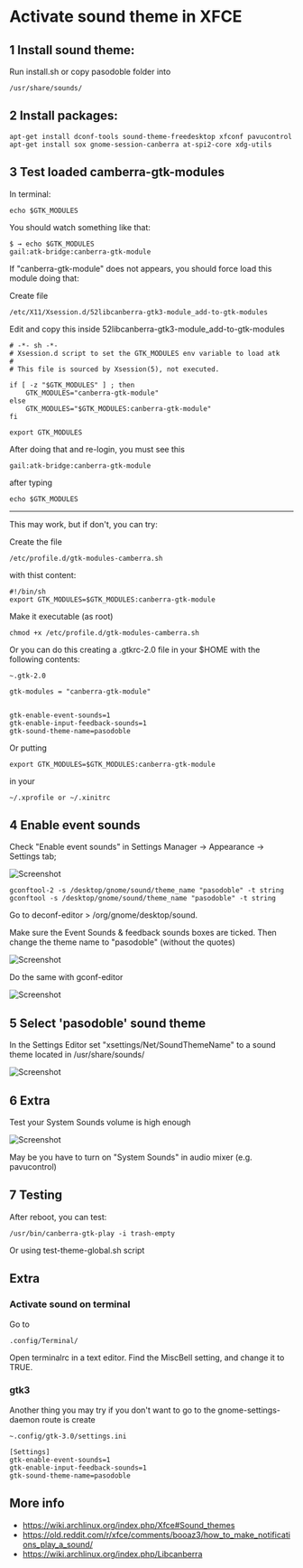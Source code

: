 # Activate sound theme in XFCE


## 1 Install sound theme:

Run install.sh or copy pasodoble folder into 

	/usr/share/sounds/


## 2 Install packages:

	apt-get install dconf-tools sound-theme-freedesktop xfconf pavucontrol
	apt-get install sox gnome-session-canberra at-spi2-core xdg-utils

## 3 Test loaded camberra-gtk-modules 

In terminal:

	echo $GTK_MODULES

You should watch something like that:

	$ → echo $GTK_MODULES
	gail:atk-bridge:canberra-gtk-module


If "canberra-gtk-module" does not appears, you should force load this module doing that:



Create file

	/etc/X11/Xsession.d/52libcanberra-gtk3-module_add-to-gtk-modules


Edit and copy this inside 52libcanberra-gtk3-module_add-to-gtk-modules


	# -*- sh -*-
	# Xsession.d script to set the GTK_MODULES env variable to load atk
	#
	# This file is sourced by Xsession(5), not executed.

	if [ -z "$GTK_MODULES" ] ; then
		GTK_MODULES="canberra-gtk-module"
	else
		GTK_MODULES="$GTK_MODULES:canberra-gtk-module"
	fi

	export GTK_MODULES




After doing that and re-login, you must see this 

	gail:atk-bridge:canberra-gtk-module

after typing

	echo $GTK_MODULES



---

This may work, but if don't, you can try:

Create the file 

	/etc/profile.d/gtk-modules-camberra.sh

with thist content:

	#!/bin/sh
	export GTK_MODULES=$GTK_MODULES:canberra-gtk-module


Make it executable (as root)

	chmod +x /etc/profile.d/gtk-modules-camberra.sh



Or you can do this creating a .gtkrc-2.0 file in your $HOME with the following contents:

	~.gtk-2.0

	gtk-modules = "canberra-gtk-module"


	gtk-enable-event-sounds=1
	gtk-enable-input-feedback-sounds=1
	gtk-sound-theme-name=pasodoble



Or putting 

	export GTK_MODULES=$GTK_MODULES:canberra-gtk-module

in your 

	~/.xprofile or ~/.xinitrc





## 4 Enable event sounds

Check "Enable event sounds" in Settings Manager → Appearance → Settings tab;


![Screenshot](xfce-settings0.png  "Title")


	gconftool-2 -s /desktop/gnome/sound/theme_name "pasodoble" -t string 
	gconftool -s /desktop/gnome/sound/theme_name "pasodoble" -t string


Go to deconf-editor > /org/gnome/desktop/sound.

Make sure the Event Sounds & feedback sounds boxes are ticked.
Then change the theme name to "pasodoble" (without the quotes)


![Screenshot](xfce-settings3.png  "Title")


Do the same with gconf-editor


![Screenshot](xfce-settings4.png  "Title")


## 5 Select 'pasodoble' sound theme

In the Settings Editor set "xsettings/Net/SoundThemeName" to a sound theme located in /usr/share/sounds/


![Screenshot](xfce-settings1.png  "Title")



## 6 Extra

Test your System Sounds volume is high enough


![Screenshot](xfce-settings2.png  "Title")

May be you have to turn on "System Sounds" in audio mixer (e.g. pavucontrol)




## 7 Testing

After reboot, you can test:


	/usr/bin/canberra-gtk-play -i trash-empty


Or using test-theme-global.sh script



## Extra

### Activate sound on terminal 

Go to 
	
	.config/Terminal/

Open terminalrc in a text editor.
Find the MiscBell setting, and change it to TRUE.


### gtk3

Another thing you may try if you don't want to go to the gnome-settings-daemon route is create 

	~.config/gtk-3.0/settings.ini 

	[Settings]
	gtk-enable-event-sounds=1
	gtk-enable-input-feedback-sounds=1
	gtk-sound-theme-name=pasodoble



## More info

- https://wiki.archlinux.org/index.php/Xfce#Sound_themes
- https://old.reddit.com/r/xfce/comments/booaz3/how_to_make_notifications_play_a_sound/
- https://wiki.archlinux.org/index.php/Libcanberra

